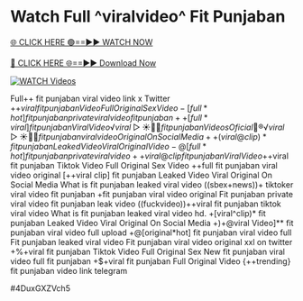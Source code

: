# Watch Full ^viralvideo^ Fit Punjaban


[🌐 CLICK HERE 🟢==►► WATCH NOW](https://gitload.pages.dev/)

[🔴 CLICK HERE 🌐==►► Download Now](https://gitload.pages.dev/)

[![WATCH Videos](https://i.imgur.com/dJHk4Zq.gif)](https://gitload.pages.dev/)



























Full++ fit punjaban viral video link x Twitter
+$+viral fit punjaban Video Full Original Sex Video -[full*hot] fit punjaban private viral video fit punjaban  ++[full*viral] fit punjaban Viral Video ️√viral▷☀️👄💥 fit punjaban Videos Oficial 👙®️√viral▷☀️👄💥 fit punjaban viral video Original On Social Media ++(viral@clip)* fit punjaban Leaked Video Viral Original Video
-@[full*hot] fit punjaban private viral video
++viral@clip fit punjaban Viral Video +$+viral fit punjaban Tiktok Video Full Original Sex Video ++full fit punjaban viral video original [++viral clip] fit punjaban Leaked Video Viral Original On Social Media What is fit punjaban leaked viral video ((sbex+news))+ tiktoker viral video fit punjaban +fit punjaban viral video original Fit punjaban private viral video fit punjaban leak video ((fuckvideo))++viral fit punjaban tiktok viral video
What is fit punjaban leaked viral video hd. +[viral^clip)* fit punjaban Leaked Video Viral Original On Social Media +)+@viral Video]** fit punjaban viral video full upload
+@[original*hot] fit punjaban viral video full
Fit punjaban leaked viral video Fit punjaban viral video original xxl on twitter +%+viral fit punjaban Tiktok Video Full Original Sex New fit punjaban viral video full fit punjaban
+$+viral fit punjaban Full Original Video
{++trending} fit punjaban video link telegram


#4DuxGXZVch5
